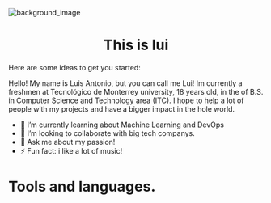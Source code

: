 ![background_image](https://github.com/bashlui/bashlui/assets/134757904/1f294b13-be7e-4e4f-b70e-c7f339c43679)

<h1> <center> This is lui </center></h1>
Here are some ideas to get you started:

Hello! My name is Luis Antonio, but you can call me Lui! Im currently a freshmen at Tecnológico de Monterrey university, 18 years old, in the of B.S. in Computer Science and Technology area (ITC). I hope to help a lot of people with my projects and have a bigger impact in the hole world.

- 🌱 I’m currently learning about Machine Learning and DevOps
- 👯 I’m looking to collaborate with big tech companys.
- 💬 Ask me about my passion!
- ⚡ Fun fact: i like a lot of music!

# Tools and languages.
